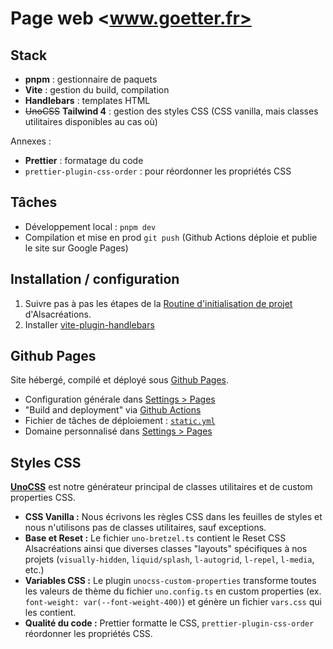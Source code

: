 # Page web <www.goetter.fr>

## Stack

- **pnpm** : gestionnaire de paquets
- **Vite** : gestion du build, compilation
- **Handlebars** : templates HTML
- <del>UnoCSS</del> **Tailwind 4** : gestion des styles CSS (CSS vanilla, mais classes utilitaires disponibles au cas où)

Annexes :

- **Prettier** : formatage du code
- `prettier-plugin-css-order` : pour réordonner les propriétés CSS

## Tâches

- Développement local : `pnpm dev`
- Compilation et mise en prod `git push` (Github Actions déploie et publie le site sur Google Pages)

## Installation / configuration

1. Suivre pas à pas les étapes de la [Routine d'initialisation de projet](https://github.com/alsacreations/kiwipedia/blob/main/starters/project-init.md) d'Alsacréations.
2. Installer [vite-plugin-handlebars](https://www.npmjs.com/package/vite-plugin-handlebars)

## Github Pages

Site hébergé, compilé et déployé sous [Github Pages](https://pages.github.com/).

- Configuration générale dans [Settings > Pages](https://github.com/raphaelgoetter/goetter-www/settings/pages)
- "Build and deployment" via [Github Actions](https://github.com/raphaelgoetter/goetter-www/actions)
- Fichier de tâches de déploiement : [`static.yml`](https://github.com/raphaelgoetter/goetter-www/blob/main/.github/workflows/static.yml)
- Domaine personnalisé dans [Settings > Pages](https://github.com/raphaelgoetter/goetter-www/settings/pages)

## Styles CSS

**[UnoCSS](https://unocss.dev/)** est notre générateur principal de classes utilitaires et de custom properties CSS.

- **CSS Vanilla :** Nous écrivons les règles CSS dans les feuilles de styles et nous n'utilisons pas de classes utilitaires, sauf exceptions.
- **Base et Reset :** Le fichier `uno-bretzel.ts` contient le Reset CSS Alsacréations ainsi que diverses classes "layouts" spécifiques à nos projets (`visually-hidden`, `liquid/splash`, `l-autogrid`, `l-repel`, `l-media`, etc.)
- **Variables CSS :** Le plugin `unocss-custom-properties` transforme toutes les valeurs de thème du fichier `uno.config.ts` en custom properties (ex. `font-weight: var(--font-weight-400)`) et génère un fichier `vars.css` qui les contient.
- **Qualité du code :** Prettier formatte le CSS, `prettier-plugin-css-order` réordonner les propriétés CSS.
